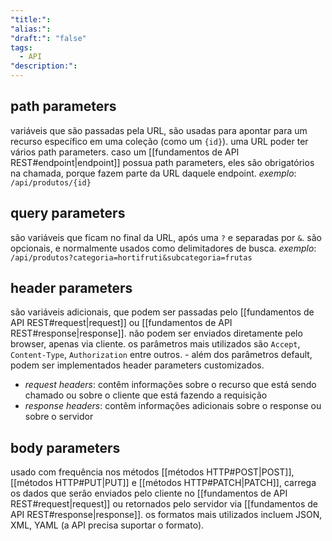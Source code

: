 ```yaml
---
"title:": 
"alias:": 
"draft:": "false"
tags:
  - API
"description:":
---
```

## path parameters
variáveis que são passadas pela URL, são usadas para apontar para um recurso específico em uma coleção (como um ```{id}```). uma URL poder ter vários path parameters.
caso um [[fundamentos de API REST#endpoint|endpoint]] possua path parameters, eles são obrigatórios na chamada, porque fazem parte da URL daquele endpoint.
*exemplo*: ```/api/produtos/{id}```
## query parameters
são variáveis que ficam no final da URL, após uma ```?``` e separadas por ```&```. são opcionais, e normalmente usados como delimitadores de busca.
*exemplo*: ```/api/produtos?categoria=hortifruti&subcategoria=frutas```
## header parameters
são variáveis adicionais, que podem ser passadas pelo [[fundamentos de API REST#request|request]] ou [[fundamentos de API REST#response|response]]. não podem ser enviados diretamente pelo browser, apenas via cliente. os parâmetros mais utilizados são ```Accept```, ```Content-Type```, ```Authorization``` entre outros. - além dos parâmetros default, podem ser implementados header parameters customizados.
  - *request headers*: contêm informações sobre o recurso que está sendo chamado ou sobre o cliente que está fazendo a requisição
  - *response headers*: contêm informações adicionais sobre o response ou sobre o servidor
## body parameters
usado com frequência nos métodos [[métodos HTTP#POST|POST]], [[métodos HTTP#PUT|PUT]] e [[métodos HTTP#PATCH|PATCH]], carrega os dados que serão enviados pelo cliente no [[fundamentos de API REST#request|request]] ou retornados pelo servidor via [[fundamentos de API REST#response|response]]. os formatos mais utilizados incluem JSON, XML, YAML (a API precisa suportar o formato).